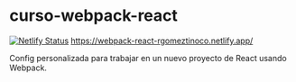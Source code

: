 # curso-webpack-react

[![Netlify Status](https://api.netlify.com/api/v1/badges/4788c2ed-bdbd-4a04-a0df-6a4e17851836/deploy-status)](https://app.netlify.com/sites/webpack-react-rgomeztinoco/deploys)
https://webpack-react-rgomeztinoco.netlify.app/

Config personalizada para trabajar en un nuevo proyecto de React usando Webpack.
